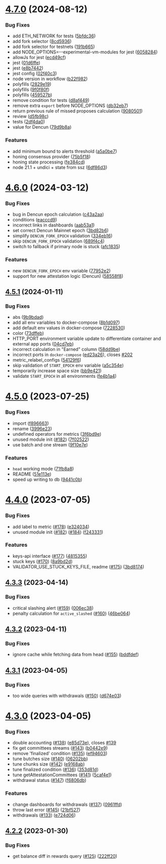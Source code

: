 # [4.7.0](https://github.com/lidofinance/ethereum-validators-monitoring/compare/4.6.0...4.7.0) (2024-08-12)


### Bug Fixes

* add ETH_NETWORK for tests ([5bfdc36](https://github.com/lidofinance/ethereum-validators-monitoring/commit/5bfdc3685c207ea08dd68d57ce20e996655df93f))
* add fork selector ([8cd5936](https://github.com/lidofinance/ethereum-validators-monitoring/commit/8cd593637d03949bcb5ecba87b5057e658fff113))
* add fork selector for testnets ([191b665](https://github.com/lidofinance/ethereum-validators-monitoring/commit/191b6655922b0b44a666960a6806f196a1f66240))
* add NODE_OPTIONS=--experimental-vm-modules for jest ([6058284](https://github.com/lidofinance/ethereum-validators-monitoring/commit/6058284d1db84589e1dbb78acebb8067e5b810a6))
* allowJs for jest ([ecd49cf](https://github.com/lidofinance/ethereum-validators-monitoring/commit/ecd49cfc8ff770fd33a2c3a4f953f5747bceab89))
* jest ([01d6ffe](https://github.com/lidofinance/ethereum-validators-monitoring/commit/01d6ffe96370d9b8f618cfdf8fd30334432205ef))
* jest ([e8b7442](https://github.com/lidofinance/ethereum-validators-monitoring/commit/e8b7442cfa53f34f451b90a7cd2cfbfa4b1e0487))
* jest config ([02f40c3](https://github.com/lidofinance/ethereum-validators-monitoring/commit/02f40c35d7ed1a29e9b385cd4c961b431c61b311))
* node version in workflow ([b22f982](https://github.com/lidofinance/ethereum-validators-monitoring/commit/b22f98220347c758614f3af8c13ce1ea89007f27))
* polyfills ([2829e19](https://github.com/lidofinance/ethereum-validators-monitoring/commit/2829e19b9ecac1dfebccec40240accd6560e9819))
* polyfills ([9f0f80f](https://github.com/lidofinance/ethereum-validators-monitoring/commit/9f0f80f2f1dae4f1df47c536f960b921e4890912))
* polyfills ([459527b](https://github.com/lidofinance/ethereum-validators-monitoring/commit/459527bb420e44278f6da6a5a4e673b802ce8020))
* remove condition for tests ([d8af449](https://github.com/lidofinance/ethereum-validators-monitoring/commit/d8af449c9e943a186a02e80e73ebbc35569fc058))
* remove extra `export` before NODE_OPTIONS ([db32eb7](https://github.com/lidofinance/ethereum-validators-monitoring/commit/db32eb7a7c476133dafc81bdf1747035fc2d5a99))
* return previous rule of missed proposes calculation ([9080501](https://github.com/lidofinance/ethereum-validators-monitoring/commit/90805015fd0aef7f9ee26d73450d4d9198f555eb))
* review ([d5fb98c](https://github.com/lidofinance/ethereum-validators-monitoring/commit/d5fb98cad0dbe1a18b20ba7086c45281eda998c7))
* tests ([2df4da0](https://github.com/lidofinance/ethereum-validators-monitoring/commit/2df4da0225b56f48986bf9b19737a313616203bc))
* value for Dencun ([79d9b8a](https://github.com/lidofinance/ethereum-validators-monitoring/commit/79d9b8a6ff6884f6f51bcd75b12249e9a58af030))


### Features

* add minimum bound to alerts threshold ([a5a0be7](https://github.com/lidofinance/ethereum-validators-monitoring/commit/a5a0be75bd4e6934e1001d71b580285ff7a74a59))
* honing consensus provider ([75b5f18](https://github.com/lidofinance/ethereum-validators-monitoring/commit/75b5f182f5c02e46d5c382f80a6eb2771ac7c488))
* honing state processing ([fe384cd](https://github.com/lidofinance/ethereum-validators-monitoring/commit/fe384cd90a05c689cd0c13a16d90e827f2a23af4))
* node 21.1 + undici + state from ssz ([6df86d3](https://github.com/lidofinance/ethereum-validators-monitoring/commit/6df86d31107437e21937b7aefd459136a8abe054))



# [4.6.0](https://github.com/lidofinance/ethereum-validators-monitoring/compare/4.5.1...4.6.0) (2024-03-12)


### Bug Fixes

* bug in Dencun epoch calculation ([c43a2aa](https://github.com/lidofinance/ethereum-validators-monitoring/commit/c43a2aa4e5b0b0d07f26d8250544b9ed55942caa))
* conditions ([eacccd9](https://github.com/lidofinance/ethereum-validators-monitoring/commit/eacccd9b05faa0e87f651988c93a78da29b4425a))
* incorrect links in dashboards ([aab53a1](https://github.com/lidofinance/ethereum-validators-monitoring/commit/aab53a1ff53f44c135593b2bf611f9d63b92a4c1))
* set correct Dencun Mainnet epoch ([3bd82b6](https://github.com/lidofinance/ethereum-validators-monitoring/commit/3bd82b6299097f829c542a3e59c82ab782ecf3e0))
* simplify `DENCUN_FORK_EPOCH` validation ([334eb16](https://github.com/lidofinance/ethereum-validators-monitoring/commit/334eb1663b4c2f822655e2a8ebcf0a4ac7374c6f))
* skip `DENCUN_FORK_EPOCH` validation ([689f4c4](https://github.com/lidofinance/ethereum-validators-monitoring/commit/689f4c4c6e55e8a515d5bfb35bdbca6207af89e1))
* switch to fallback if primary node is stuck ([afc1835](https://github.com/lidofinance/ethereum-validators-monitoring/commit/afc1835f6b6b03b8ea052455dc0eaadfc22e97da))


### Features

* new `DENCUN_FORK_EPOCH` env variable ([77952e2](https://github.com/lidofinance/ethereum-validators-monitoring/commit/77952e29d7f1bc0ad3362dc4002508983463e6f8))
* support for new attestation logic (Dencun) ([58558f8](https://github.com/lidofinance/ethereum-validators-monitoring/commit/58558f8f5760c4414268740a27546d98f65b0851))



## [4.5.1](https://github.com/lidofinance/ethereum-validators-monitoring/compare/4.5.0...4.5.1) (2024-01-11)


### Bug Fixes

* abs ([9b9bdad](https://github.com/lidofinance/ethereum-validators-monitoring/commit/9b9bdad5ffd3efb89ef9b24549f6f7a7c3dd2bd8))
* add all env variables to docker-compose ([8b1d097](https://github.com/lidofinance/ethereum-validators-monitoring/commit/8b1d097b437ef6281f2e6ca6576ae735c0317768))
* add default env values in docker-compose ([7228530](https://github.com/lidofinance/ethereum-validators-monitoring/commit/7228530cb765e0f183b42c4f88306b190e3329b9))
* color ([73dffeb](https://github.com/lidofinance/ethereum-validators-monitoring/commit/73dffeb4939cc879f1b41eaa334bc640697133ed))
* HTTP_PORT environment variable update to differentiate container and external app ports ([04cd7eb](https://github.com/lidofinance/ethereum-validators-monitoring/commit/04cd7ebd2af991c710f22fbd816358caa6f30b5b))
* incorrect calculation in "Earned" column ([58dd9be](https://github.com/lidofinance/ethereum-validators-monitoring/commit/58dd9be8fa5db1e4f1bb2a5a620c3b6a8d58fcc3))
* incorrect ports in `docker-compose` ([ed23a26](https://github.com/lidofinance/ethereum-validators-monitoring/commit/ed23a26ab2d58b721057650ec48f1adab49b061b)), closes [#202](https://github.com/lidofinance/ethereum-validators-monitoring/issues/202)
* metric_relabel_configs ([54129f6](https://github.com/lidofinance/ethereum-validators-monitoring/commit/54129f63c7f63c459ffaba8641176ffd93c6d35f))
* skip validation of `START_EPOCH` env variable ([a5c354e](https://github.com/lidofinance/ethereum-validators-monitoring/commit/a5c354e45092b9887ddd53b19544f20827043969))
* temporarily increase space size ([bb9e421](https://github.com/lidofinance/ethereum-validators-monitoring/commit/bb9e421fb5d4063193ea63c1e4ff5450d9e9fbac))
* validate `START_EPOCH` in all environments ([fe4b1a4](https://github.com/lidofinance/ethereum-validators-monitoring/commit/fe4b1a437c0ea90562b80f5193805daa0451cf0c))



# [4.5.0](https://github.com/lidofinance/ethereum-validators-monitoring/compare/4.4.0...4.5.0) (2023-07-25)


### Bug Fixes

* import ([f896663](https://github.com/lidofinance/ethereum-validators-monitoring/commit/f896663c23f7b18003a36f3b533eac13c27053d6))
* rename ([3996e23](https://github.com/lidofinance/ethereum-validators-monitoring/commit/3996e23b33755353a4d57b3ad9da94c762b8cb71))
* undefined operators for metrics ([3f6bd9e](https://github.com/lidofinance/ethereum-validators-monitoring/commit/3f6bd9eb680f4e2c7b616723f1a35134cf492811))
* unused module init ([#182](https://github.com/lidofinance/ethereum-validators-monitoring/issues/182)) ([7f02522](https://github.com/lidofinance/ethereum-validators-monitoring/commit/7f0252273ebd8a39e84dba25250a28f1a26e0c93))
* use batch and one stream ([9f10e7e](https://github.com/lidofinance/ethereum-validators-monitoring/commit/9f10e7e712d9db8c6784924597f88c46d1de81ea))


### Features

* `head` working mode ([71fb8a8](https://github.com/lidofinance/ethereum-validators-monitoring/commit/71fb8a8c212dfdeeee97999f59cee8bfe311e900))
* README ([51e113e](https://github.com/lidofinance/ethereum-validators-monitoring/commit/51e113ef838371c145724a61cc2a9aa192894824))
* speed up writing to db ([9441c0b](https://github.com/lidofinance/ethereum-validators-monitoring/commit/9441c0bffe91535a9018c573d848ef4f799304e2))



# [4.4.0](https://github.com/lidofinance/ethereum-validators-monitoring/compare/4.3.3...4.4.0) (2023-07-05)


### Bug Fixes

* add label to metric ([#178](https://github.com/lidofinance/ethereum-validators-monitoring/issues/178)) ([e324034](https://github.com/lidofinance/ethereum-validators-monitoring/commit/e324034394d7e81030110d988db8ecbbd9c90c9d))
* unused module init ([#182](https://github.com/lidofinance/ethereum-validators-monitoring/issues/182)) ([#184](https://github.com/lidofinance/ethereum-validators-monitoring/issues/184)) ([f243331](https://github.com/lidofinance/ethereum-validators-monitoring/commit/f2433314502cacbd66a6c06ea348bd97d260f189))


### Features

* keys-api interface ([#177](https://github.com/lidofinance/ethereum-validators-monitoring/issues/177)) ([4815355](https://github.com/lidofinance/ethereum-validators-monitoring/commit/481535586424c2c0fae5ccf1fd75f06f62a87cfe))
* stuck keys ([#170](https://github.com/lidofinance/ethereum-validators-monitoring/issues/170)) ([8a9bd2d](https://github.com/lidofinance/ethereum-validators-monitoring/commit/8a9bd2db6ce9c930d36a7367e71598717fa738ca))
* VALIDATOR_USE_STUCK_KEYS_FILE, readme ([#175](https://github.com/lidofinance/ethereum-validators-monitoring/issues/175)) ([3bd8174](https://github.com/lidofinance/ethereum-validators-monitoring/commit/3bd8174b0e82f73508f57d89ab8c35a2f725bea5))



## [4.3.3](https://github.com/lidofinance/ethereum-validators-monitoring/compare/4.3.2...4.3.3) (2023-04-14)


### Bug Fixes

* critical slashing alert ([#159](https://github.com/lidofinance/ethereum-validators-monitoring/issues/159)) ([006ec38](https://github.com/lidofinance/ethereum-validators-monitoring/commit/006ec380f56446e1c7e1f0770078a89e65bec27b))
* penalty calculation for `active_slashed` ([#160](https://github.com/lidofinance/ethereum-validators-monitoring/issues/160)) ([46be064](https://github.com/lidofinance/ethereum-validators-monitoring/commit/46be064c612debd845337e47ca2be74818497999))



## [4.3.2](https://github.com/lidofinance/ethereum-validators-monitoring/compare/4.3.1...4.3.2) (2023-04-11)


### Bug Fixes

* ignore cache while fetching data from head ([#155](https://github.com/lidofinance/ethereum-validators-monitoring/issues/155)) ([bddfdef](https://github.com/lidofinance/ethereum-validators-monitoring/commit/bddfdefcbb84171ba648f421bc03a7130289b397))



## [4.3.1](https://github.com/lidofinance/ethereum-validators-monitoring/compare/4.3.0...4.3.1) (2023-04-05)


### Bug Fixes

* too wide queries with withdrawals ([#150](https://github.com/lidofinance/ethereum-validators-monitoring/issues/150)) ([d674e03](https://github.com/lidofinance/ethereum-validators-monitoring/commit/d674e03ae201618c6ad970fb2e8c166eb624e3aa))



# [4.3.0](https://github.com/lidofinance/ethereum-validators-monitoring/compare/4.2.2...4.3.0) (2023-04-05)


### Bug Fixes

* double accounting ([#138](https://github.com/lidofinance/ethereum-validators-monitoring/issues/138)) ([e85d73e](https://github.com/lidofinance/ethereum-validators-monitoring/commit/e85d73e46ac26c0b5e488825092d9f2945004e79)), closes [#139](https://github.com/lidofinance/ethereum-validators-monitoring/issues/139)
* fix get committees streams ([#143](https://github.com/lidofinance/ethereum-validators-monitoring/issues/143)) ([b0442e9](https://github.com/lidofinance/ethereum-validators-monitoring/commit/b0442e9946d0bf266708f8e326b91adb571872f1))
* remove 'finalized' condition ([#135](https://github.com/lidofinance/ethereum-validators-monitoring/issues/135)) ([ef94603](https://github.com/lidofinance/ethereum-validators-monitoring/commit/ef94603eca5b138287490365b91994e36644011d))
* tune butches size ([#140](https://github.com/lidofinance/ethereum-validators-monitoring/issues/140)) ([06202bb](https://github.com/lidofinance/ethereum-validators-monitoring/commit/06202bb1d0635cce85c2dbc3be4f068e833b2e7c))
* tune chunks size ([#142](https://github.com/lidofinance/ethereum-validators-monitoring/issues/142)) ([e9168ab](https://github.com/lidofinance/ethereum-validators-monitoring/commit/e9168ab57918b04466c14965714e6b66534a49e8))
* tune finalized condition ([#136](https://github.com/lidofinance/ethereum-validators-monitoring/issues/136)) ([353d81d](https://github.com/lidofinance/ethereum-validators-monitoring/commit/353d81dd9c681c7c9ec13aebafc243fbf8f4a278))
* tune getAttestationCommittees ([#141](https://github.com/lidofinance/ethereum-validators-monitoring/issues/141)) ([5caf4e1](https://github.com/lidofinance/ethereum-validators-monitoring/commit/5caf4e119894cfb7aa8dfd402c0edcdf0e7ba5dc))
* withdrawal status ([#147](https://github.com/lidofinance/ethereum-validators-monitoring/issues/147)) ([f6806db](https://github.com/lidofinance/ethereum-validators-monitoring/commit/f6806dbeb514d96fe8349b1da4312bba5e1b854d))


### Features

* change dashboards for withdrawals ([#137](https://github.com/lidofinance/ethereum-validators-monitoring/issues/137)) ([0961ffd](https://github.com/lidofinance/ethereum-validators-monitoring/commit/0961ffd4e279c4afb0ce04050eb7077740fc6638))
* throw last error ([#145](https://github.com/lidofinance/ethereum-validators-monitoring/issues/145)) ([21bf527](https://github.com/lidofinance/ethereum-validators-monitoring/commit/21bf5279d933f88faf85b28f004dc8ca3aec8444))
* withdrawals ([#133](https://github.com/lidofinance/ethereum-validators-monitoring/issues/133)) ([e724d06](https://github.com/lidofinance/ethereum-validators-monitoring/commit/e724d06715646cad8f1ce7b5f46965435a463af4))



## [4.2.2](https://github.com/lidofinance/ethereum-validators-monitoring/compare/4.2.1...4.2.2) (2023-01-30)


### Bug Fixes

* get balance diff in rewards query ([#125](https://github.com/lidofinance/ethereum-validators-monitoring/issues/125)) ([222ff20](https://github.com/lidofinance/ethereum-validators-monitoring/commit/222ff2065ccaf31e39a107f4c383318f02c27261))



